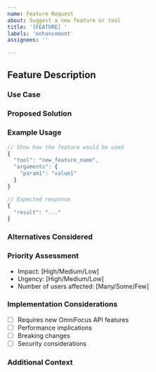 ```yaml
---
name: Feature Request
about: Suggest a new feature or tool
title: '[FEATURE] '
labels: 'enhancement'
assignees: ''

---
```


## Feature Description
<!-- Clear description of the feature you'd like -->

### Use Case
<!-- Why is this feature needed? What problem does it solve? -->

### Proposed Solution
<!-- How would this feature work? -->

### Example Usage
```typescript
// Show how the feature would be used
{
  "tool": "new_feature_name",
  "arguments": {
    "param1": "value1"
  }
}

// Expected response
{
  "result": "..."
}
```

### Alternatives Considered
<!-- What other solutions have you considered? -->

### Priority Assessment
<!-- Help us understand the importance -->
- Impact: [High/Medium/Low]
- Urgency: [High/Medium/Low]
- Number of users affected: [Many/Some/Few]

### Implementation Considerations
<!-- Any technical details or constraints to consider -->
- [ ] Requires new OmniFocus API features
- [ ] Performance implications
- [ ] Breaking changes
- [ ] Security considerations

### Additional Context
<!-- Add any other context, mockups, or examples -->